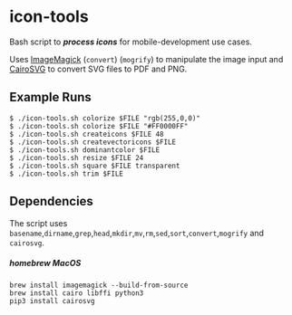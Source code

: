 # icon-tools

Bash script to ***process icons*** for mobile-development use cases.

Uses [ImageMagick](https://github.com/ImageMagick/ImageMagick) (`convert`) (`mogrify`) to manipulate the image input
and [CairoSVG](https://github.com/Kozea/CairoSVG) to convert SVG files to PDF and PNG.
  
## Example Runs

```
$ ./icon-tools.sh colorize $FILE "rgb(255,0,0)"
$ ./icon-tools.sh colorize $FILE "#FF0000FF"
$ ./icon-tools.sh createicons $FILE 48
$ ./icon-tools.sh createvectoricons $FILE
$ ./icon-tools.sh dominantcolor $FILE
$ ./icon-tools.sh resize $FILE 24
$ ./icon-tools.sh square $FILE transparent
$ ./icon-tools.sh trim $FILE
```
## Dependencies

The script uses `basename`,`dirname`,`grep`,`head`,`mkdir`,`mv`,`rm`,`sed`,`sort`,`convert`,`mogrify` and `cairosvg`.

##### homebrew MacOS
```
brew install imagemagick --build-from-source
brew install cairo libffi python3
pip3 install cairosvg
```
